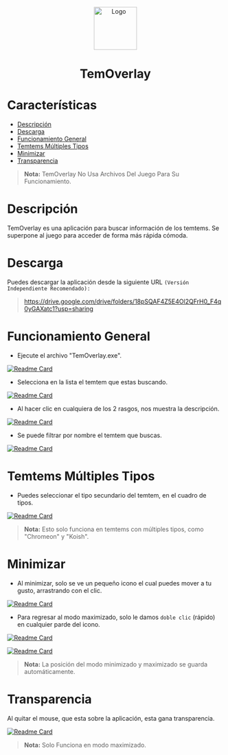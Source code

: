 <p align="center">
 <img width="100px" src="https://res.cloudinary.com/dxblq473l/image/upload/v1675192340/Recursos/TemOverlay/IconApp_t54p6a.ico" align="center" alt="Logo" />
 <p align="center">
   <h1 align="center"> TemOverlay </h1>
 </p>
</p>

# Características
-   [Descripción](#descripción)
-   [Descarga](#descarga)
-   [Funcionamiento General](#funcionamiento-general)
-   [Temtems Múltiples Tipos](#temtems-múltiples-tipos)
-   [Minimizar](#minimizar)
-   [Transparencia](#transparencia)

>**Nota:**
>TemOverlay No Usa Archivos Del Juego Para Su Funcionamiento.

# Descripción

TemOverlay es una aplicación para buscar información de los temtems. Se superpone al juego para acceder de forma más rápida cómoda.

# Descarga

Puedes descargar la aplicación desde la siguiente URL `(Versión Independiente Recomendado):`

> https://drive.google.com/drive/folders/18pSQAF4Z5E4Ol2QFrH0_F4q0yGAXatc1?usp=sharing

# Funcionamiento General

- Ejecute el archivo "TemOverlay.exe".

[![Readme Card](https://res.cloudinary.com/dxblq473l/image/upload/v1675194464/1_xjunzd.png)](https://res.cloudinary.com/dxblq473l/image/upload/v1675194464/1_xjunzd.png)

- Selecciona en la lista el temtem que estas buscando.

[![Readme Card](https://res.cloudinary.com/dxblq473l/image/upload/v1675194798/2_md1kpp.png)](https://res.cloudinary.com/dxblq473l/image/upload/v1675194798/2_md1kpp.png)

- Al hacer clic en cualquiera de los 2 rasgos, nos muestra la descripción.

[![Readme Card](https://res.cloudinary.com/dxblq473l/image/upload/v1675194799/3_k48pnv.png)](https://res.cloudinary.com/dxblq473l/image/upload/v1675194799/3_k48pnv.png)

- Se puede filtrar por nombre el temtem que buscas.

[![Readme Card](https://res.cloudinary.com/dxblq473l/image/upload/v1675194969/4_zpufye.png)](https://res.cloudinary.com/dxblq473l/image/upload/v1675194969/4_zpufye.png)

# Temtems Múltiples Tipos

- Puedes seleccionar el tipo secundario del temtem, en el cuadro de tipos.

[![Readme Card](https://res.cloudinary.com/dxblq473l/image/upload/v1675195184/5_umodyr.png)](https://res.cloudinary.com/dxblq473l/image/upload/v1675195184/5_umodyr.png)

>**Nota:**
>Esto solo funciona en temtems con múltiples tipos, como "Chromeon" y "Koish".

# Minimizar

- Al minimizar, solo se ve un pequeño icono el cual puedes mover a tu gusto, arrastrando con el clic.

[![Readme Card](https://res.cloudinary.com/dxblq473l/image/upload/v1675195428/7_xtyfyd.png)](https://res.cloudinary.com/dxblq473l/image/upload/v1675195428/7_xtyfyd.png)

- Para regresar al modo maximizado, solo le damos `doble clic` (rápido) en cualquier parde del icono.

[![Readme Card](https://res.cloudinary.com/dxblq473l/image/upload/v1675196084/6_v9j9ot.png)](https://res.cloudinary.com/dxblq473l/image/upload/v1675196084/6_v9j9ot.png)

[![Readme Card](https://res.cloudinary.com/dxblq473l/image/upload/v1675196217/8_ip8n0e.png)](https://res.cloudinary.com/dxblq473l/image/upload/v1675196217/8_ip8n0e.png)

>**Nota:**
>La posición del modo minimizado y maximizado se guarda automáticamente.

# Transparencia

Al quitar el mouse, que esta sobre la aplicación, esta gana transparencia.

[![Readme Card](https://res.cloudinary.com/dxblq473l/image/upload/v1675196797/9_ansq9b.png)](https://res.cloudinary.com/dxblq473l/image/upload/v1675196797/9_ansq9b.png)

>**Nota:**
>Solo Funciona en modo maximizado.
